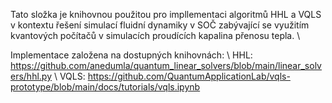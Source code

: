 Tato složka je knihovnou použitou pro impllementaci algoritmů HHL a VQLS v kontextu řešení simulací fluidní dynamiky v SOČ zabývající se využitím kvantových počítačů v simulacích proudících kapalina přenosu tepla. \\

Implementace založena na dostupných knihovnách: \\
HHL: https://github.com/anedumla/quantum_linear_solvers/blob/main/linear_solvers/hhl.py \\
VQLS: https://github.com/QuantumApplicationLab/vqls-prototype/blob/main/docs/tutorials/vqls.ipynb
